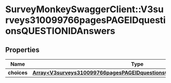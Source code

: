 # SurveyMonkeySwaggerClient::V3surveys310099766pagesPAGEIDquestionsQUESTIONIDAnswers

## Properties
Name | Type | Description | Notes
------------ | ------------- | ------------- | -------------
**choices** | [**Array&lt;V3surveys310099766pagesPAGEIDquestionsQUESTIONIDAnswersChoices&gt;**](V3surveys310099766pagesPAGEIDquestionsQUESTIONIDAnswersChoices.md) |  | [optional] 


